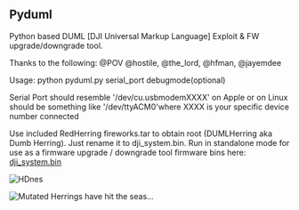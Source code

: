 Pyduml
------
Python based DUML [DJI Universal Markup Language] Exploit & FW upgrade/downgrade tool.

Thanks to the following:
@POV @hostile, @the_lord, @hfman, @jayemdee

Usage: python pyduml.py serial_port debugmode(optional)

Serial Port should resemble '/dev/cu.usbmodemXXXX' on Apple 
or on Linux should be something like '/dev/ttyACM0'where XXXX 
is your specific device number connected

Use included RedHerring fireworks.tar to obtain root (DUMLHerring aka Dumb Herring).  Just rename it to dji_system.bin.
Run in standalone mode for use as a firmware upgrade / downgrade tool firmware bins here: [dji_system.bin](https://github.com/MAVProxyUser/dji_system.bin)


![HDnes](http://piq.codeus.net/static/media/userpics/piq_291737_400x400.png)

![Mutated Herrings have hit the seas...](https://raw.githubusercontent.com/hdnes/pyduml/master/history.jpg)

